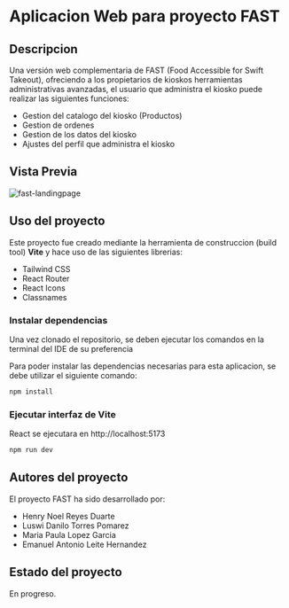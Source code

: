# Aplicacion Web para proyecto FAST

## Descripcion

Una versión web complementaria de FAST (Food Accessible for Swift Takeout), ofreciendo a los propietarios de kioskos herramientas administrativas avanzadas, el usuario que administra el kiosko puede realizar las siguientes funciones:
- Gestion del catalogo del kiosko (Productos)
- Gestion de ordenes
- Gestion de los datos del kiosko
- Ajustes del perfil que administra el kiosko

## Vista Previa

![fast-landingpage](https://github.com/G-Mann00/fast-web/assets/103607877/f997bde3-47c3-44f9-8487-b653e767b7ab)


## Uso del proyecto

Este proyecto fue creado mediante la herramienta de construccion (build tool) **Vite** y hace uso de las siguientes librerias:
- Tailwind CSS
- React Router
- React Icons
- Classnames

### Instalar dependencias

Una vez clonado el repositorio, se deben ejecutar los comandos en la terminal del IDE de su preferencia

Para poder instalar las dependencias necesarias para esta aplicacion, se debe utilizar el siguiente comando:
```bash
npm install
```

### Ejecutar interfaz de Vite

React se ejecutara en http://localhost:5173
```bash
npm run dev
```

## Autores del proyecto

El proyecto FAST ha sido desarrollado por:
- Henry Noel Reyes Duarte
- Luswi Danilo Torres Pomarez
- Maria Paula Lopez Garcia
- Emanuel Antonio Leite Hernandez

## Estado del proyecto

En progreso.
